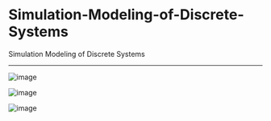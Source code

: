 # Simulation-Modeling-of-Discrete-Systems
Simulation Modeling of Discrete Systems 


-------------------------------------------

![image](https://user-images.githubusercontent.com/43968309/72473713-4ab1dc80-37b5-11ea-96a2-5105b8047d59.png)


![image](https://user-images.githubusercontent.com/43968309/72473577-04f51400-37b5-11ea-9c2f-a1c97d5a55ec.png)


![image](https://user-images.githubusercontent.com/43968309/72473548-ef7fea00-37b4-11ea-9b33-f693dfafb737.png)
